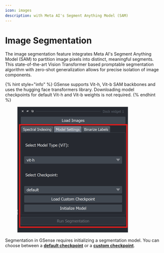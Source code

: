 ```yaml
---
icon: images
description: with Meta AI's Segment Anything Model (SAM)
---
```


# Image Segmentation

The image segmentation feature integrates Meta AI's Segment Anything Model (SAM) to partition image pixels into distinct, meaningful segments. This state-of-the-art Vision Transformer based promptable segmentation algorithm with zero-shot generalization allows for precise isolation of image components.

{% hint style="info" %}
GSense supports Vit-h, Vit-b SAM backbones and uses the hugging face transformers library. Downloading model checkpoints for default Vit-h and Vit-b weights is not required.
{% endhint %}

<figure><img src="../../.gitbook/assets/image (4) (1).png" alt="" width="360"><figcaption></figcaption></figure>

Segmentation in GSense requires initializing a segmentation model. You can choose between a [**default checkpoint**](default-models.md) or a [**custom checkpoint**](custom-models.md).
